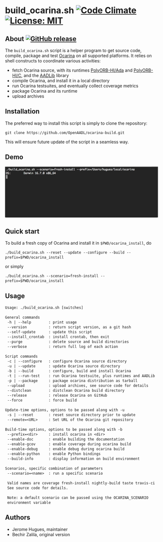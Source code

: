 # build_ocarina.sh [![Code Climate](https://codeclimate.com/github/OpenAADL/ocarina-build/badges/gpa.svg)](https://codeclimate.com/github/OpenAADL/ocarina-build) [![License: MIT](https://img.shields.io/badge/License-MIT-yellow.svg)](https://opensource.org/licenses/MIT)

## About [![GitHub release](https://img.shields.io/github/release/OpenAADL/ocarina-build.svg)](https://github.com/OpenAADL/ocarina-build/releases)

The `build_ocarina.sh` script is a helper program to get source code,
compile, package and test [Ocarina](https://github.com/openaadl/ocarina) on all supported platforms. It relies
on shell constructs to coordinate various activities:

- fetch Ocarina source, with its runtimes [PolyORB-HI/Ada](https://github.com/OpenAADL/polyorb-hi-ada) and
  [PolyORB-HI/C](https://github.com/OpenAADL/polyorb-hi-c), and the [AADLib](https://github.com/OpenAADL/AADLib) library
- compile Ocarina, and install it in a local directory
- run Ocarina testsuites, and eventually collect coverage metrics
- package Ocarina and its runtime
- upload archives

## Installation

The preferred way to install this script is simply to clone the repository:
 ```
 git clone https://github.com/OpenAADL/ocarina-build.git
 ```

 This will ensure future update of the script in a seamless way.

## Demo

![gif](demo.gif)

## Quick start

To build a fresh copy of Ocarina and install it in `$PWD/ocarina_install`, do

 ```
./build_ocarina.sh --reset --update --configure --build --prefix=$PWD/ocarina_install
 ```

or simply

 ```
./build_ocarina.sh --scenario=fresh-install --prefix=$PWD/ocarina_install
 ```

## Usage

```
Usage: ./build_ocarina.sh [switches]

General commands
 -h | --help        : print usage
 --version          : return script version, as a git hash
 --self-update      : update this script
 --install_crontab  : install crontab, then exit
 --purge            : delete source and build directories
 --verbose          : return full log of each action

Script commands
 -c | --configure   : configure Ocarina source directory
 -u | --update      : update Ocarina source directory
 -b | --build       : configure, build and install Ocarina
 -t | --run-test    : run Ocarina testsuite, plus runtimes and AADLib
 -p | --package     : package ocarina distribution as tarball
 --upload           : upload archives, see source code for details
 --distclean        : distclean Ocarina build directory
 --release          : release Ocarina on GitHub
 --force            : force build

Update-time options, options to be passed along with -u
 -s | --reset       : reset source directory prior to update
 --remote=<URL>     : Set URL of the Ocarina git repository

Build-time options, options to be passed along with -b
 --prefix=<dir>     : install ocarina in <dir>
 --enable-doc       : enable building the documentation
 --enable-gcov      : enable coverage during ocarina build
 --enable-debug     : enable debug during ocarina build
 --enable-python    : enable Python bindings
 --build-info       : display information on build environment

Scenarios, specific combination of parameters
 --scenario=<name>  : run a specific scenario

 Valid names are coverage fresh-install nightly-build taste travis-ci
 See source code for details.

 Note: a default scenario can be passed using the OCARINA_SCENARIO
 environment variable
```

## Authors

* Jerome Hugues, maintainer
* Bechir Zalila, original version
